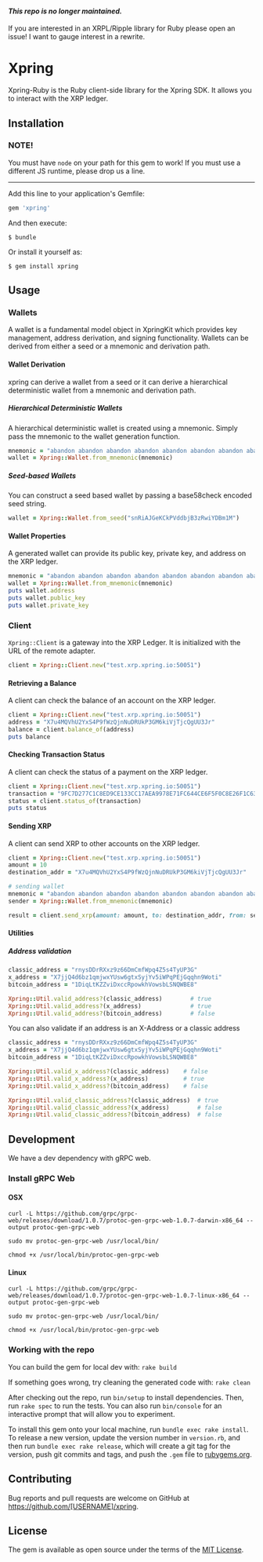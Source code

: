 #### ***This repo is no longer maintained.*** 

If you are interested in an XRPL/Ripple library for Ruby please open an issue! I want to gauge interest in a rewrite.


# Xpring

Xpring-Ruby is the Ruby client-side library for the Xpring SDK. It allows you
to interact with the XRP ledger.

## Installation

### NOTE!

You must have `node` on your path for this gem to work! If you must use a
different JS runtime, please drop us a line.

---

Add this line to your application's Gemfile:

```ruby
gem 'xpring'
```

And then execute:

    $ bundle

Or install it yourself as:

    $ gem install xpring

## Usage
### Wallets
A wallet is a fundamental model object in XpringKit which provides key management, address derivation, and signing functionality. Wallets can be derived from either a seed or a mnemonic and derivation path.

#### Wallet Derivation
xpring can derive a wallet from a seed or it can derive a hierarchical deterministic wallet from a mnemonic and derivation path.

##### Hierarchical Deterministic Wallets
A hierarchical deterministic wallet is created using a mnemonic. Simply pass the mnemonic to the wallet generation function.

```ruby
mnemonic = "abandon abandon abandon abandon abandon abandon abandon abandon abandon abandon abandon about"
wallet = Xpring::Wallet.from_mnemonic(mnemonic)
```

##### Seed-based Wallets
You can construct a seed based wallet by passing a base58check encoded seed string.

```ruby
wallet = Xpring::Wallet.from_seed("snRiAJGeKCkPVddbjB3zRwiYDBm1M")
```

#### Wallet Properties
A generated wallet can provide its public key, private key, and address on the XRP ledger.

```ruby
mnemonic = "abandon abandon abandon abandon abandon abandon abandon abandon abandon abandon abandon about"
wallet = Xpring::Wallet.from_mnemonic(mnemonic)
puts wallet.address
puts wallet.public_key
puts wallet.private_key
```

### Client
`Xpring::Client` is a gateway into the XRP Ledger. It is initialized with the URL of the remote adapter.

```ruby
client = Xpring::Client.new("test.xrp.xpring.io:50051")
```

#### Retrieving a Balance
A client can check the balance of an account on the XRP ledger.

```ruby
client = Xpring::Client.new("test.xrp.xpring.io:50051")
address = "X7u4MQVhU2YxS4P9fWzQjnNuDRUkP3GM6kiVjTjcQgUU3Jr"
balance = client.balance_of(address)
puts balance
```

#### Checking Transaction Status
A client can check the status of a payment on the XRP ledger.

```ruby
client = Xpring::Client.new("test.xrp.xpring.io:50051")
transaction = "9FC7D277C1C8ED9CE133CC17AEA9978E71FC644CE6F5F0C8E26F1C635D97AF4A"
status = client.status_of(transaction)
puts status
```

#### Sending XRP
A client can send XRP to other accounts on the XRP ledger.

```ruby
client = Xpring::Client.new("test.xrp.xpring.io:50051")
amount = 10
destination_addr = "X7u4MQVhU2YxS4P9fWzQjnNuDRUkP3GM6kiVjTjcQgUU3Jr"

# sending wallet
mnemonic = "abandon abandon abandon abandon abandon abandon abandon abandon abandon abandon abandon about"
sender = Xpring::Wallet.from_mnemonic(mnemonic)

result = client.send_xrp(amount: amount, to: destination_addr, from: sender)
```

#### Utilities
##### Address validation
```ruby
classic_address = "rnysDDrRXxz9z66DmCmfWpq4Z5s4TyUP3G"
x_address = "X7jjQ4d6bz1qmjwxYUsw6gtxSyjYv5iWPqPEjGqqhn9Woti"
bitcoin_address = "1DiqLtKZZviDxccRpowkhVowsbLSNQWBE8"

Xpring::Util.valid_address?(classic_address)        # true
Xpring::Util.valid_address?(x_address)              # true
Xpring::Util.valid_address?(bitcoin_address)        # false 
```

You can also validate if an address is an X-Address or a classic address

```ruby
classic_address = "rnysDDrRXxz9z66DmCmfWpq4Z5s4TyUP3G"
x_address = "X7jjQ4d6bz1qmjwxYUsw6gtxSyjYv5iWPqPEjGqqhn9Woti"
bitcoin_address = "1DiqLtKZZviDxccRpowkhVowsbLSNQWBE8"

Xpring::Util.valid_x_address?(classic_address)    # false
Xpring::Util.valid_x_address?(x_address)          # true
Xpring::Util.valid_x_address?(bitcoin_address)    # false

Xpring::Util.valid_classic_address?(classic_address)  # true
Xpring::Util.valid_classic_address?(x_address)        # false
Xpring::Util.valid_classic_address?(bitcoin_address)  # false
```


## Development
We have a dev dependency with gRPC web.

### Install gRPC Web
#### OSX
`curl -L https://github.com/grpc/grpc-web/releases/download/1.0.7/protoc-gen-grpc-web-1.0.7-darwin-x86_64 --output protoc-gen-grpc-web`

`sudo mv protoc-gen-grpc-web /usr/local/bin/`

`chmod +x /usr/local/bin/protoc-gen-grpc-web`

#### Linux
`curl -L https://github.com/grpc/grpc-web/releases/download/1.0.7/protoc-gen-grpc-web-1.0.7-linux-x86_64 --output protoc-gen-grpc-web`

`sudo mv protoc-gen-grpc-web /usr/local/bin/`

`chmod +x /usr/local/bin/protoc-gen-grpc-web`

### Working with the repo 

You can build the gem for local dev with:
`rake build`

If something goes wrong, try cleaning the generated code with:
`rake clean`


After checking out the repo, run `bin/setup` to install dependencies. Then, run `rake spec` to run the tests. You can also run `bin/console` for an interactive prompt that will allow you to experiment.

To install this gem onto your local machine, run `bundle exec rake install`. To release a new version, update the version number in `version.rb`, and then run `bundle exec rake release`, which will create a git tag for the version, push git commits and tags, and push the `.gem` file to [rubygems.org](https://rubygems.org).

## Contributing

Bug reports and pull requests are welcome on GitHub at https://github.com/[USERNAME]/xpring.

## License

The gem is available as open source under the terms of the [MIT License](https://opensource.org/licenses/MIT).

